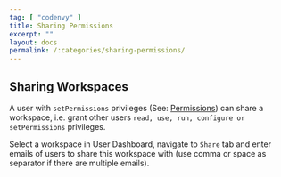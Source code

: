 ```yaml
---
tag: [ "codenvy" ]
title: Sharing Permissions
excerpt: ""
layout: docs
permalink: /:categories/sharing-permissions/
---
```


## Sharing Workspaces

A user with `setPermissions` privileges (See: [Permissions](../../docs/teams-and-collaboration)) can share a workspace, i.e. grant other users `read, use, run, configure or setPermissions` privileges.

Select a workspace in User Dashboard, navigate to `Share` tab and enter emails of users to share this workspace with (use comma or space as separator if there are multiple emails).
